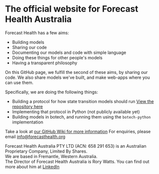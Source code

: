 # The official website for Forecast Health Australia

Forecast Health has a few aims:
- Building models
- Sharing our code
- Documenting our models and code with simple language
- Doing these things for other people's models
- Having a transparent philosophy

On this GitHub page, we fulfill the second of these aims, by sharing our code.
We also share models we've built, and make web-apps where you can use them.

Specifically, we are doing the following things:
- Building a protocol for how state transition models should run [View the repository here](https://github.com/ForecastHealth/botech-protocol)
- Implementing that protocol in Python (not publicly available yet)
- Building models in botech, and running them using the `botech-python` implementation

Take a look at [our GitHub Wiki for more information](https://github.com/ForecastHealth/.github/wiki)
For enquiries, please email info@forecasthealth.org

Forecast Health Australia PTY LTD (ACN: 658 291 653) is an Australian Proprietary Company, Limited By Shares.  
We are based in Fremantle, Western Australia.   
The Director of Forecast Health Australia is Rory Watts. You can find out more about him at [LinkedIn](https://au.linkedin.com/in/rory-watts)  
